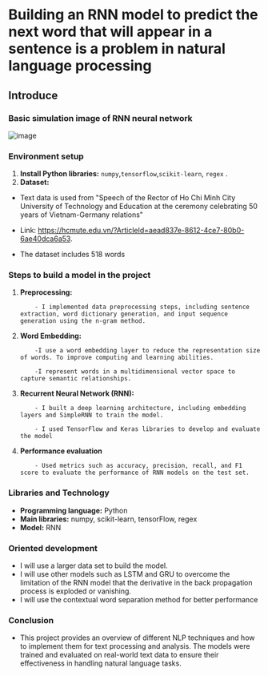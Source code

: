 # Building an RNN model to predict the next word that will appear in a sentence is a problem in natural language processing

## Introduce

### Basic simulation image of RNN neural network
![image](https://github.com/ZeusCoderBE/Next_word_predicting/assets/117000361/259c7bb5-703f-412c-b028-4f5edcb2c194)

### Environment setup
1. **Install Python libraries:** `numpy`,`tensorflow`,`scikit-learn`, `regex` .
2. **Dataset:**
- Text data is used from "Speech of the Rector of Ho Chi Minh City University of Technology and Education at the ceremony celebrating 50 years of Vietnam-Germany relations"
  
- Link: https://hcmute.edu.vn/?ArticleId=aead837e-8612-4ce7-80b0-6ae40dca6a53.

- The dataset includes 518 words
### Steps to build a model in the project
1. **Preprocessing:**
   
           - I implemented data preprocessing steps, including sentence extraction, word dictionary generation, and input sequence generation using the n-gram method.
   
3. **Word Embedding:**
   
           -I use a word embedding layer to reduce the representation size of words. To improve computing and learning abilities.
   
           -I represent words in a multidimensional vector space to capture semantic relationships.

4. **Recurrent Neural Network (RNN):**
   
           - I built a deep learning architecture, including embedding layers and SimpleRNN to train the model.
   
           - I used TensorFlow and Keras libraries to develop and evaluate the model
   
6. **Performance evaluation**

           - Used metrics such as accuracy, precision, recall, and F1 score to evaluate the performance of RNN models on the test set.

### Libraries and Technology
- **Programming language:** Python
- **Main libraries:** numpy, scikit-learn, tensorFlow, regex 
- **Model:** RNN


### Oriented development
- I will use a larger data set to build the model.
- I will use other models such as LSTM and GRU to overcome the limitation of the RNN model that the derivative in the back propagation process is exploded or vanishing.
- I will use the contextual word separation method for better performance
### Conclusion
  - This project provides an overview of different NLP techniques and how to implement them for text processing and analysis. The models were trained and evaluated on real-world text data to ensure their effectiveness in handling natural language tasks.

